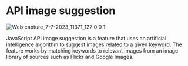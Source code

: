 # API image suggestion
![Web capture_7-7-2023_11371_127 0 0 1](https://github.com/lotsun/API-image-suggestion-/assets/50834895/709d802a-5211-4d96-ac1d-fd2fbe3d19b1)

JavaScript API image suggestion is a feature that uses an artificial intelligence algorithm to suggest images related to a given keyword. The feature works by matching keywords to relevant images from an image library of sources such as Flickr and Google Images.

